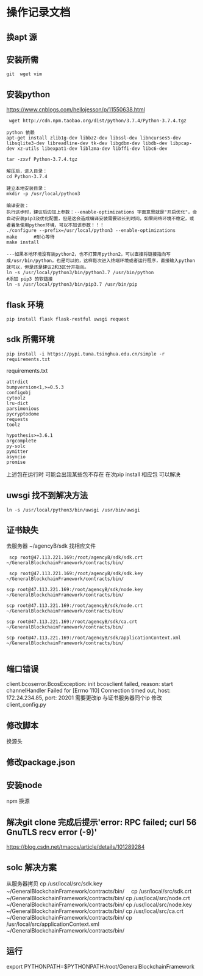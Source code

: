 # 操作记录文档

## 换apt 源

## 安装所需

```
git  wget vim 
```
## 安装python
https://www.cnblogs.com/hellojesson/p/11550638.html
```
 wget http://cdn.npm.taobao.org/dist/python/3.7.4/Python-3.7.4.tgz

python 依赖
apt-get install zlib1g-dev libbz2-dev libssl-dev libncurses5-dev libsqlite3-dev libreadline-dev tk-dev libgdbm-dev libdb-dev libpcap-dev xz-utils libexpat1-dev liblzma-dev libffi-dev libc6-dev

tar -zxvf Python-3.7.4.tgz

解压后，进入目录：
cd Python-3.7.4

建立本地安装目录：
mkdir -p /usr/local/python3

编译安装：
执行这步时，建议后边加上参数：--enable-optimizations 字面意思就是"开启优化"，会自动安装pip3及优化配置，但是这会造成编译安装需要较长到时间，如果网络环境不稳定，或者着急使用python环境，可以不加该参数！！！
./configure --prefix=/usr/local/python3 --enable-optimizations
make      #耐心等待
make install

---如果本地环境没有装python2，也不打算用python2，可以直接将链接指向写成/usr/bin/python，也是可以的，这样每次进入终端环境或者运行程序，直接输入python就可以，但是还是建议2和3区分开指向。
ln -s /usr/local/python3/bin/python3.7 /usr/bin/python
#添加 pip3 的软链接
ln -s /usr/local/python3/bin/pip3.7 /usr/bin/pip
```

## flask 环境
```
pip install flask flask-restful uwsgi request
```

## sdk 所需环境
```
pip install -i https://pypi.tuna.tsinghua.edu.cn/simple -r requirements.txt
```

requirements.txt

```
attrdict
bumpversion<1,>=0.5.3
configobj
cytoolz
lru-dict
parsimonious
pycryptodome
requests
toolz

hypothesis>=3.6.1
argcomplete
py-solc
pymitter
asyncio
promise
```
上述包在运行时 可能会出现某些包不存在 在次pip install 相应包 可以解决

## uwsgi 找不到解决方法
```
ln -s /usr/local/python3/bin/uwsgi /usr/bin/uwsgi
```

## 证书缺失
去服务器   ~/agencyB/sdk 找相应文件
```
 scp root@47.113.221.169:/root/agencyB/sdk/sdk.crt ~/GeneralBlockchainFramework/contracts/bin/

 scp root@47.113.221.169:/root/agencyB/sdk/sdk.key ~/GeneralBlockchainFramework/contracts/bin/

scp root@47.113.221.169:/root/agencyB/sdk/node.key ~/GeneralBlockchainFramework/contracts/bin/

scp root@47.113.221.169:/root/agencyB/sdk/node.crt ~/GeneralBlockchainFramework/contracts/bin/

scp root@47.113.221.169:/root/agencyB/sdk/ca.crt ~/GeneralBlockchainFramework/contracts/bin/

scp root@47.113.221.169:/root/agencyB/sdk/applicationContext.xml  ~/GeneralBlockchainFramework/contracts/bin/


 ```

 ## 端口错误
 client.bcoserror.BcosException: init bcosclient failed, reason: start channelHandler Failed for [Errno 110] Connection timed out, host: 172.24.234.85, port: 20201
 需要更改ip 与证书服务器同个ip 修改client_config.py


## 修改脚本
换源头

## 修改package.json

## 安装node 
npm 换源

## 解决git clone 完成后提示'error: RPC failed; curl 56 GnuTLS recv error (-9)'
https://blog.csdn.net/tmaccs/article/details/101289284

## solc 解决方案
从服务器拷贝
cp /usr/local/src/sdk.key ~/GeneralBlockchainFramework/contracts/bin/　
cp /usr/local/src/sdk.crt ~/GeneralBlockchainFramework/contracts/bin/
cp /usr/local/src/node.crt ~/GeneralBlockchainFramework/contracts/bin/
cp /usr/local/src/node.key ~/GeneralBlockchainFramework/contracts/bin/
cp /usr/local/src/ca.crt ~/GeneralBlockchainFramework/contracts/bin/
cp /usr/local/src/applicationContext.xml  ~/GeneralBlockchainFramework/contracts/bin/


## 运行
export PYTHONPATH=$PYTHONPATH:/root/GeneralBlockchainFramework 